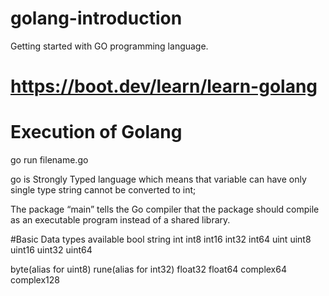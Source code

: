 # golang-introduction
Getting started with GO programming language.
# https://boot.dev/learn/learn-golang

# Execution of Golang 
go run filename.go

go is Strongly Typed language which means that variable can have only single type string cannot be converted to int;

The package “main” tells the Go compiler that the package should compile as an executable program instead of a shared library. 

#Basic Data types available
bool string int int8 int16 int32 int64 uint uint8 uint16 uint32 uint64

byte(alias for uint8) rune(alias for int32) float32 float64 complex64 complex128
